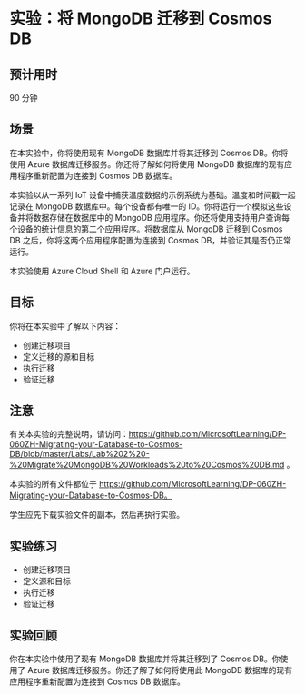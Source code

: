 ﻿---
lab:
    title: '将 MongoDB 迁移到 Cosmos DB'
    module: '模块 2:将 MongoDB 工作负荷迁移到 Cosmos DB'
---

# 实验：将 MongoDB 迁移到 Cosmos DB

## 预计用时

90 分钟

## 场景

在本实验中，你将使用现有 MongoDB 数据库并将其迁移到 Cosmos DB。你将使用 Azure 数据库迁移服务。你还将了解如何将使用 MongoDB 数据库的现有应用程序重新配置为连接到 Cosmos DB 数据库。

本实验以从一系列 IoT 设备中捕获温度数据的示例系统为基础。温度和时间戳一起记录在 MongoDB 数据库中。每个设备都有唯一的 ID。你将运行一个模拟这些设备并将数据存储在数据库中的 MongoDB 应用程序。你还将使用支持用户查询每个设备的统计信息的第二个应用程序。将数据库从 MongoDB 迁移到 Cosmos DB 之后，你将这两个应用程序配置为连接到 Cosmos DB，并验证其是否仍正常运行。

本实验使用 Azure Cloud Shell 和 Azure 门户运行。

## 目标

你将在本实验中了解以下内容：

* 创建迁移项目
* 定义迁移的源和目标
* 执行迁移
* 验证迁移

## 注意

有关本实验的完整说明，请访问：https://github.com/MicrosoftLearning/DP-060ZH-Migrating-your-Database-to-Cosmos-DB/blob/master/Labs/Lab%202%20-%20Migrate%20MongoDB%20Workloads%20to%20Cosmos%20DB.md 。

本实验的所有文件都位于 https://github.com/MicrosoftLearning/DP-060ZH-Migrating-your-Database-to-Cosmos-DB。

学生应先下载实验文件的副本，然后再执行实验。

## 实验练习

* 创建迁移项目
* 定义源和目标
* 执行迁移
* 验证迁移

## 实验回顾

你在本实验中使用了现有 MongoDB 数据库并将其迁移到了 Cosmos DB。你使用了 Azure 数据库迁移服务。你还了解了如何将使用此 MongoDB 数据库的现有应用程序重新配置为连接到 Cosmos DB 数据库。
